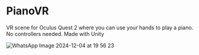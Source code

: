 # PianoVR
VR scene for Oculus Quest 2 where you can use your hands to play a piano. No controllers needed. Made with Unity

![WhatsApp Image 2024-12-04 at 19 56 23](https://github.com/user-attachments/assets/1d62a277-2c9d-45ed-b9e4-73f26f5653e9)
